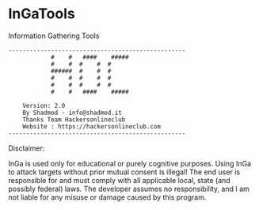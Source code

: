 # InGaTools
Information Gathering Tools

    --------------------------------------------------
                #    #   ####    #####      
                #    #  #    #  #
                ######  #    #  #
                #    #  #    #  #
                #    #  #    #  #
                #    #   ####    #####

        Version: 2.0
        By Shadmod - info@shadmod.it
        Thanks Team Hackersonlineclub
        Website : https://hackersonlineclub.com
    --------------------------------------------------

Disclaimer:

InGa is used only for educational or purely cognitive purposes.
Using InGa to attack targets without prior mutual consent is illegal! The end user is responsible for and must comply with all applicable local, state (and possibly federal) laws.
The developer assumes no responsibility, and I am not liable for any misuse or damage caused by this program.
